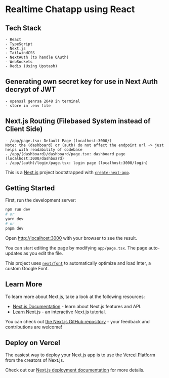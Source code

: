 # Realtime Chatapp using React

## Tech Stack

    - React
    - TypeScript
    - Next.js
    - TailwindCSS
    - NextAuth (to handle OAuth)
    - WebSockets
    - Redis (Using Upstash)

## Generating own secret key for use in Next Auth decrypt of JWT

    - openssl genrsa 2048 in terminal
    - store in .env file

## Next.js Routing (Filebased System instead of Client Side)

    - /app/page.tsx: Default Page (localhost:3000/)
    Note: the (dashboard) or (auth) do not affect the endpoint url -> just helps with readability of codebase
    - /app/(dashboard)/dashboard/page.tsx: dashboard page (localhost:3000/dashboard)
    - /app/(auth)/login/page.tsx: login page (localhost:3000/login)

This is a [Next.js](https://nextjs.org/) project bootstrapped with [`create-next-app`](https://github.com/vercel/next.js/tree/canary/packages/create-next-app).

## Getting Started

First, run the development server:

```bash
npm run dev
# or
yarn dev
# or
pnpm dev
```

Open [http://localhost:3000](http://localhost:3000) with your browser to see the result.

You can start editing the page by modifying `app/page.tsx`. The page auto-updates as you edit the file.

This project uses [`next/font`](https://nextjs.org/docs/basic-features/font-optimization) to automatically optimize and load Inter, a custom Google Font.

## Learn More

To learn more about Next.js, take a look at the following resources:

- [Next.js Documentation](https://nextjs.org/docs) - learn about Next.js features and API.
- [Learn Next.js](https://nextjs.org/learn) - an interactive Next.js tutorial.

You can check out [the Next.js GitHub repository](https://github.com/vercel/next.js/) - your feedback and contributions are welcome!

## Deploy on Vercel

The easiest way to deploy your Next.js app is to use the [Vercel Platform](https://vercel.com/new?utm_medium=default-template&filter=next.js&utm_source=create-next-app&utm_campaign=create-next-app-readme) from the creators of Next.js.

Check out our [Next.js deployment documentation](https://nextjs.org/docs/deployment) for more details.
